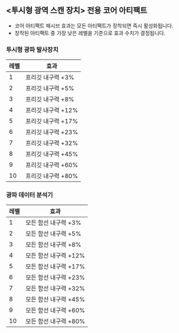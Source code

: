 ## <투시형 광역 스캔 장치> 전용 코어 아티팩트

- 코어 아티팩트 패시브 효과는 모든 아티팩트가 장착되면 즉시 활성화됩니다.
- 장착된 아티팩트 중 가장 낮은 레벨을 기준으로 효과 수치가 결정됩니다.

### 투시형 광파 발사장치

| 레벨 | 효과 |
| - | - |
| 1 | 프리깃 내구력 +3% |
| 2 | 프리깃 내구력 +5% |
| 3 | 프리깃 내구력 +8% |
| 4 | 프리깃 내구력 +12% |
| 5 | 프리깃 내구력 +17% |
| 6 | 프리깃 내구력 +23% |
| 7 | 프리깃 내구력 +32% |
| 8 | 프리깃 내구력 +45% |
| 9 | 프리깃 내구력 +60% |
| 10 | 프리깃 내구력 +80% |


### 광파 데이터 분석기

| 레벨 | 효과 |
| - | - |
| 1 | 모든 함선 내구력 +3% |
| 2 | 모든 함선 내구력 +5% |
| 3 | 모든 함선 내구력 +8% |
| 4 | 모든 함선 내구력 +12% |
| 5 | 모든 함선 내구력 +17% |
| 6 | 모든 함선 내구력 +23% |
| 7 | 모든 함선 내구력 +32% |
| 8 | 모든 함선 내구력 +45% |
| 9 | 모든 함선 내구력 +60% |
| 10 | 모든 함선 내구력 +80% |